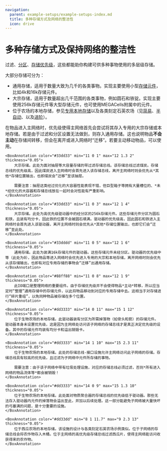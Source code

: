 ```yaml
---
navigation:
  parent: example-setups/example-setups-index.md
  title: 多种存储方式及网络的整洁性
  icon: drive
---
```


# 多种存储方式及保持网络的整洁性

过滤、[分区](../items-blocks-machines/cell_workbench.md)、[存储优先级](../ae2-mechanics/import-export-storage.md#storage-priority)，这些都能助你构建可供多种事物使用的多层级存储。

大部分存储可分为：
* 通用存储，适用于数量大致为几千的各类事物。实现主要使用小型[存储元件](../items-blocks-machines/storage_cells.md)，比如4k和16k存储元件。
* 大宗存储，适用于数量超出几千范围的各类事物，例如圆石和铁锭。实现主要使用256k存储元件等大型存储元件，也可使用MEGACells附属中的元件。
* 位于农场的本地存储，参见[专用本地存储](specialized-local-storage.md)以及各类刻定石英农场（见[简易](simple-certus-farm.md)、[半自动](semiauto-certus-farm.md)、以及[进阶](advanced-certus-farm.md)）。

在物品进入主网络时，优先级使得主网络首先会尝试将其存入专用的大宗存储或本地存储。若是由于过滤和分区设置无法做到，则存入通用存储。这也说明物品**不会主动**在存储间转移，但会在离开或进入网络时“迁移”。若要主动移动物品，可以使用<ItemLink id="io_port" />。

<GameScene zoom="3" interactive={true}>
  <ImportStructure src="../assets/assemblies/network_storage_types.snbt" />

    <BoxAnnotation color="#33dd33" min="11 0 1" max="12 1.3 2" thickness="0.05">
        大宗存储。此处为面对抽屉等大容量存储的带过滤存储总线。该存储总线过滤煤炭。存储总线的优先级高，因此煤炭进入主网络时会首先进入该存储总线，离开主网络时则会优先从*其他*存储位置输出，也即煤炭会“迁移”至该抽屉。

        需要注意：抽屉这类经过优化的大容器性能表现不错，但巨型箱子等拥有大量槽位的、*未*经优化的大容器和存储总线放在一起时会对性能有严重影响。
    </BoxAnnotation>

    <BoxAnnotation color="#33dd33" min="11 0 3" max="12 1 4" thickness="0.05">
        大宗存储。此处为高优先级驱动器中的经分区的256k存储元件。这些存储元件分区为圆石和铁，且装有均分卡，因此铁的位置不会被圆石填满。驱动器的优先级高，因此圆石和铁进入主网络时会首先进入该驱动器，离开主网络时则会优先从*其他*存储位置输出，也即它们会“迁移”至此处。
    </BoxAnnotation>

    <BoxAnnotation color="#33dddd" min="11 0 5" max="12 1 6" thickness="0.05">
        通用存储。此处为装满16k存储元件的驱动器。这些存储元件未经分区。驱动器的优先级中等（此处为0），因此物品等进入网络时会优先进入专用的大宗和本地存储，离开网络时则会优先从该存储输出，也即有对应专用存储的事物会“迁移”出通用存储。
    </BoxAnnotation>

    <BoxAnnotation color="#88ff88" min="11 0 8" max="12 1 9" thickness="0.05">
        此IO端口是整理网络的重要组件。由于存储优先级并不会使得物品*主动*转移，所以应当定时“整理”通用存储中的存储元件，以此将物品移动到对应的专用存储中去。这相当于对存储进行“碎片重组”，以免同种物品被存储在多个位置。
    </BoxAnnotation>

    <BoxAnnotation color="#dd3333" min="14 0 11" max="15 1 12" thickness="0.05">
        位于生物农场的本地存储。此驱动器装有分区为所需掉落物（如骨头和箭）的存储元件。驱动器本身未设置优先级，这是因为主网络处访问该子网络的存储总线才是真正决定优先级的设备。其中的存储元件均装有均分卡和溢出销毁卡。
    </BoxAnnotation>

    <BoxAnnotation color="#dd3333" min="14 1 10" max="15 2.3 11" thickness="0.05">
        位于生物农场的本地存储。此处的存储总线-接口设施允许主网络访问此子网络的存储。存储总线具有较高的优先级，且过滤为子网络中元件所存储的事物。

        需要注意：由于该子网络中带有垃圾处理设施，对应的存储总线必须过滤，否则*所有进入网络的物品流体等*都会被销毁！
    </BoxAnnotation>

    <BoxAnnotation color="#dd3333" min="14 0 9" max="15 1.3 10" thickness="0.05">
        位于生物农场的本地存储。此处面对物质聚合器的存储总线的优先级低于驱动器。那些无法存入驱动器内元件的掉落物会溢出至此，并加以后续处理。这一部分能避免子网络被大量快坏的弓塞满的问题，是十分重要的设施。
    </BoxAnnotation>

    <BoxAnnotation color="#dd33dd" min="8 1 11.7" max="9 2.3 13" thickness="0.05">
        位于西瓜农场的本地存储。该设施的设计与各类刻定石英农场示例类似。位于子网络的存储总线会将农作物存入木桶。位于主网络的高优先级存储总线过滤西瓜片，使得主网络能访问收获得来的农作物。
    </BoxAnnotation>

  <IsometricCamera yaw="270" pitch="30" />
</GameScene>